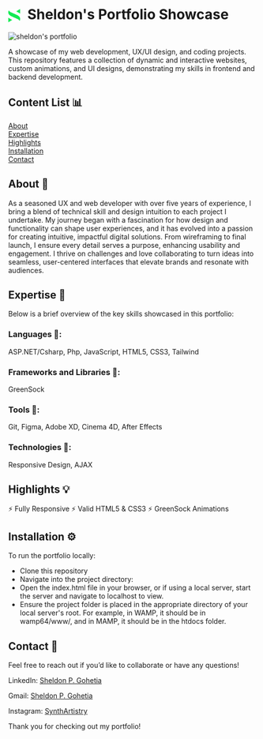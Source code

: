 <h1>
  <img src="images/mylogo.svg" alt="Logo" width="24" style="vertical-align: middle; margin-right: 8px;">
  Sheldon's Portfolio Showcase
</h1>

![sheldon's portfolio](images/readme-img.jpg)

A showcase of my web development, UX/UI design, and coding projects. This repository features a collection of dynamic and interactive websites, custom animations, and UI designs, demonstrating my skills in frontend and backend development.

## Content List 📊<br/>

[About](#about)<br/>
[Expertise](#expertise)<br/>
[Highlights](#highlights)<br/>
[Installation](#installation)<br/>
[Contact](#contact)<br/>

## About 🤖 <a id="about"></a>

As a seasoned UX and web developer with over five years of experience, I bring a blend of technical skill and design intuition to each project I undertake. My journey began with a fascination for how design and functionality can shape user experiences, and it has evolved into a passion for creating intuitive, impactful digital solutions. From wireframing to final launch, I ensure every detail serves a purpose, enhancing usability and engagement. I thrive on challenges and love collaborating to turn ideas into seamless, user-centered interfaces that elevate brands and resonate with audiences.

## Expertise 🧠 <a id="expertise"></a>

Below is a brief overview of the key skills showcased in this portfolio:

### Languages 🚀:

ASP.NET/Csharp, Php, JavaScript, HTML5, CSS3, Tailwind

### Frameworks and Libraries 🚀:

GreenSock

### Tools 🚀:

Git, Figma, Adobe XD, Cinema 4D, After Effects

### Technologies 🚀:

Responsive Design, AJAX

## Highlights 💡 <a id="highlights"></a>

⚡️ Fully Responsive
⚡️ Valid HTML5 & CSS3
⚡️ GreenSock Animations

## Installation ⚙️ <a id="installation"></a>

To run the portfolio locally:

- Clone this repository
- Navigate into the project directory:
- Open the index.html file in your browser, or if using a local server, start the server and navigate to localhost to view.
- Ensure the project folder is placed in the appropriate directory of your local server's root. For example, in WAMP, it should be in wamp64/www/, and in MAMP, it should be in the htdocs folder.

## Contact 🤙 <a id="contact"></a>

Feel free to reach out if you’d like to collaborate or have any questions!

LinkedIn: [Sheldon P. Gohetia](https://www.linkedin.com/in/sheldon-gohetia-b15711144/)

Gmail: [Sheldon P. Gohetia](sheldongohetia.ca@gmail.com)

Instagram: [SynthArtistry](https://www.instagram.com/sgohetiasketch/)

Thank you for checking out my portfolio!
